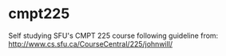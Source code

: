 # cmpt225

Self studying SFU's CMPT 225 course following guideline from: http://www.cs.sfu.ca/CourseCentral/225/johnwill/
